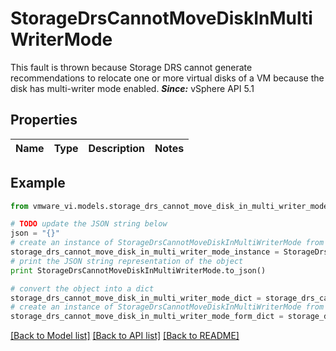 # StorageDrsCannotMoveDiskInMultiWriterMode

This fault is thrown because Storage DRS cannot generate recommendations to relocate one or more virtual disks of a VM because the disk has multi-writer mode enabled.  ***Since:*** vSphere API 5.1 

## Properties
Name | Type | Description | Notes
------------ | ------------- | ------------- | -------------

## Example

```python
from vmware_vi.models.storage_drs_cannot_move_disk_in_multi_writer_mode import StorageDrsCannotMoveDiskInMultiWriterMode

# TODO update the JSON string below
json = "{}"
# create an instance of StorageDrsCannotMoveDiskInMultiWriterMode from a JSON string
storage_drs_cannot_move_disk_in_multi_writer_mode_instance = StorageDrsCannotMoveDiskInMultiWriterMode.from_json(json)
# print the JSON string representation of the object
print StorageDrsCannotMoveDiskInMultiWriterMode.to_json()

# convert the object into a dict
storage_drs_cannot_move_disk_in_multi_writer_mode_dict = storage_drs_cannot_move_disk_in_multi_writer_mode_instance.to_dict()
# create an instance of StorageDrsCannotMoveDiskInMultiWriterMode from a dict
storage_drs_cannot_move_disk_in_multi_writer_mode_form_dict = storage_drs_cannot_move_disk_in_multi_writer_mode.from_dict(storage_drs_cannot_move_disk_in_multi_writer_mode_dict)
```
[[Back to Model list]](../README.md#documentation-for-models) [[Back to API list]](../README.md#documentation-for-api-endpoints) [[Back to README]](../README.md)



